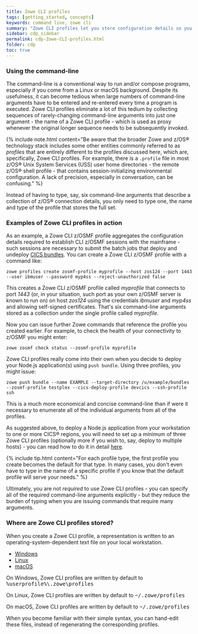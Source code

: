 ```yaml
---
title: Zowe CLI profiles
tags: [getting_started, concepts]
keywords: command line, zowe cli
summary: "Zowe CLI profiles let you store configuration details so you don't have to repeat them every time you use a Zowe CLI command."
sidebar: cdp_sidebar
permalink: cdp-Zowe-CLI-profiles.html
folder: cdp
toc: true
---
```


### Using the command-line

The command-line is a conventional way to run and/or compose programs, especially if you come from a Linux or macOS background. Despite its usefulness, it can become tedious when large numbers of command-line arguments have to be entered and re-entered every time a program is executed. Zowe CLI profiles eliminate a lot of this tedium by collecting sequences of rarely-changing command-line arguments into just one argument - the name of a Zowe CLI profile - which is used as proxy whenever the original longer sequence needs to be subsequently invoked. 

{% include note.html content="Be aware that the broader Zowe and z/OS® technology stack includes some other entities commonly referred to as <i>profiles</i> that are entirely different to the profiles discussed here, which are, specifically, Zowe CLI profiles. For example, there is a ```.profile``` file in most z/OS® Unix System Services (USS) user home directories - the remote z/OS® shell profile - that contains session-initializing environmental configuration. A lack of precision, especially in conversation, can be confusing." %}

Instead of having to type, say, six command-line arguments that describe a collection of z/OS® connection details, you only need to type one, the name and type of the profile that stores the full set. 

### Examples of Zowe CLI profiles in action

As an example, a Zowe CLI z/OSMF profile aggregates the configuration details required to establish CLI z/OSMF sessions with the mainframe - such sessions are necessary to submit the batch jobs that deploy and undeploy [CICS bundles](cdp-CICS-bundles.md). You can create a Zowe CLI z/OSMF profile with a command like:

```text
zowe profiles create zosmf-profile myprofile --host zos124 --port 1443 --user ibmuser --password myp4ss --reject-unauthorized false
```

This creates a Zowe CLI z/OSMF profile called *myprofile* that connects to port *1443* (or, in your situation, such port as your own z/OSMF server is known to run on) on host *zos124* using the credentials *ibmuser* and *myp4ss* and allowing self-signed certificates. That's six command-line arguments stored as a collection under the single profile called *myprofile*.

Now you can issue further Zowe commands that reference the profile you created earlier. For example, to check the health of your connectivity to z/OSMF you might enter:

```text
zowe zosmf check status --zosmf-profile myprofile
```

Zowe CLI profiles really come into their own when you decide to deploy your Node.js application(s) using `push bundle`. Using three profiles, you might issue:

```text
zowe push bundle --name EXAMPLE --target-directory /u/example/bundles --zosmf-profile testplex --cics-deploy-profile devcics --ssh-profile ssh
```

This is a much more economical and concise command-line than if were it necessary to enumerate all of the individual arguments from all of the profiles.

As suggested above, to deploy a Node.js application from your workstation to one or more CICS® regions, you will need to set up a minimum of three Zowe CLI profiles (optionally more if you wish to, say, deploy to multiple hosts) - you can read how to do it in detail [here](cdp-Creating-Zowe-CLI-profiles).

{% include tip.html content="For each profile type, the first profile you create becomes the default for that type. In many cases, you don't even have to type in the name of a specific profile if you know that the default profile will serve your needs." %}

Ultimately, you are not *required* to use Zowe CLI profiles - you can specify all of the required command-line arguments explicitly - but they reduce the burden of typing when you are issuing commands that require many arguments.

### Where are Zowe CLI profiles stored?

When you create a Zowe CLI profile, a representation is written to an operating-system-dependent text file on your local workstation.
<ul id="profileTabs" class="nav nav-tabs">
    <li class="active"><a href="#windows" data-toggle="tab">Windows</a></li>
    <li><a href="#linux" data-toggle="tab">Linux</a></li>
    <li><a href="#macos" data-toggle="tab">macOS</a></li>
</ul>
  <div class="tab-content">
<div role="tabpanel" class="tab-pane active" id="windows">
<p>On Windows, Zowe CLI profiles are written by default to <tt>%userprofile%\.zowe\profiles</tt></p>
</div>

<div role="tabpanel" class="tab-pane" id="linux">
    <p>On Linux, Zowe CLI profiles are written by default to <tt>~/.zowe/profiles</tt></p></div>

<div role="tabpanel" class="tab-pane" id="macos">
    <p>On macOS, Zowe CLI profiles are written by default to <tt>~/.zowe/profiles</tt></p>
</div>
</div>
When you become familiar with their simple syntax, you can hand-edit these files, instead of regenerating the corresponding profiles.
